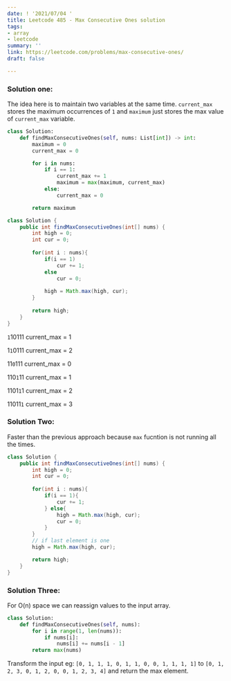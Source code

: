 ```yaml
---
date: ! '2021/07/04 '
title: Leetcode 485 - Max Consecutive Ones solution
tags:
- array
- leetcode
summary: ''
link: https://leetcode.com/problems/max-consecutive-ones/
draft: false

---
```

### Solution one:

The idea here is to maintain two variables at the same time. `current_max` stores the maximum occurrences of `1` and `maximum` just stores the max value of `current_max` variable.

```python
class Solution:
    def findMaxConsecutiveOnes(self, nums: List[int]) -> int:
        maximum = 0
        current_max = 0

        for i in nums:
            if i == 1:
                current_max += 1
                maximum = max(maximum, current_max)
            else:
                current_max = 0

        return maximum
```

```java
class Solution {
    public int findMaxConsecutiveOnes(int[] nums) {
        int high = 0;
        int cur = 0;
        
        for(int i : nums){
            if(i == 1)
                cur += 1;
            else
                cur = 0;
                
            high = Math.max(high, cur);
        }
        
        return high;
    }
}
```

`1`10111 current_max = 1

1`1`0111 current_max = 2

11`0`111 current_max = 0

110`1`11 current_max = 1

1101`1`1 current_max = 2

11011`1` current_max = 3


### Solution Two: 
Faster than the previous approach because `max` fucntion is not running all the times.

```java
class Solution {
    public int findMaxConsecutiveOnes(int[] nums) {
        int high = 0;
        int cur = 0;
        
        for(int i : nums){
            if(i == 1){
                cur += 1;                
            } else{
                high = Math.max(high, cur);
                cur = 0;
            }
        }
        // if last element is one
        high = Math.max(high, cur);

        return high;
    }
}
```

### Solution Three:

For O(n) space we can reassign values to the input array.

```python
class Solution:
    def findMaxConsecutiveOnes(self, nums):
        for i in range(1, len(nums)):
            if nums[i]:
                nums[i] += nums[i - 1]
        return max(nums)
```

Transform the input eg: `[0, 1, 1, 1, 0, 1, 1, 0, 0, 1, 1, 1, 1]` to `[0, 1, 2, 3, 0, 1, 2, 0, 0, 1, 2, 3, 4]` and return the max element.